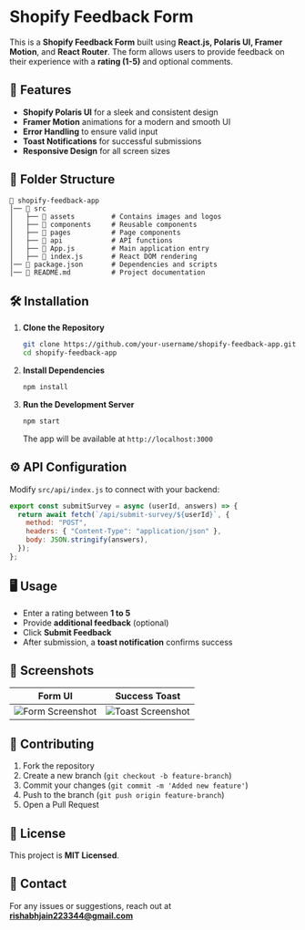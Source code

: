 # Shopify Feedback Form

This is a **Shopify Feedback Form** built using **React.js, Polaris UI, Framer Motion**, and **React Router**. The form allows users to provide feedback on their experience with a **rating (1-5)** and optional comments.

## 🚀 Features
- **Shopify Polaris UI** for a sleek and consistent design
- **Framer Motion** animations for a modern and smooth UI
- **Error Handling** to ensure valid input
- **Toast Notifications** for successful submissions
- **Responsive Design** for all screen sizes

## 📂 Folder Structure
```
📁 shopify-feedback-app
│── 📂 src
│   ├── 📂 assets         # Contains images and logos
│   ├── 📂 components     # Reusable components
│   ├── 📂 pages          # Page components
│   ├── 📂 api            # API functions
│   ├── 📜 App.js         # Main application entry
│   ├── 📜 index.js       # React DOM rendering
│── 📜 package.json       # Dependencies and scripts
│── 📜 README.md          # Project documentation
```

## 🛠️ Installation

1. **Clone the Repository**
   ```sh
   git clone https://github.com/your-username/shopify-feedback-app.git
   cd shopify-feedback-app
   ```

2. **Install Dependencies**
   ```sh
   npm install
   ```

3. **Run the Development Server**
   ```sh
   npm start
   ```
   The app will be available at `http://localhost:3000`

## ⚙️ API Configuration
Modify `src/api/index.js` to connect with your backend:
```js
export const submitSurvey = async (userId, answers) => {
  return await fetch(`/api/submit-survey/${userId}`, {
    method: "POST",
    headers: { "Content-Type": "application/json" },
    body: JSON.stringify(answers),
  });
};
```

## 🖥️ Usage
- Enter a rating between **1 to 5**
- Provide **additional feedback** (optional)
- Click **Submit Feedback**
- After submission, a **toast notification** confirms success

## 📸 Screenshots
| Form UI  | Success Toast |
|----------|--------------|
| ![Form Screenshot](src/assets/form.png) | ![Toast Screenshot](src/assets/toast.png) |

## 🤝 Contributing
1. Fork the repository
2. Create a new branch (`git checkout -b feature-branch`)
3. Commit your changes (`git commit -m 'Added new feature'`)
4. Push to the branch (`git push origin feature-branch`)
5. Open a Pull Request

## 📜 License
This project is **MIT Licensed**.

## 📧 Contact
For any issues or suggestions, reach out at **rishabhjain223344@gmail.com**

